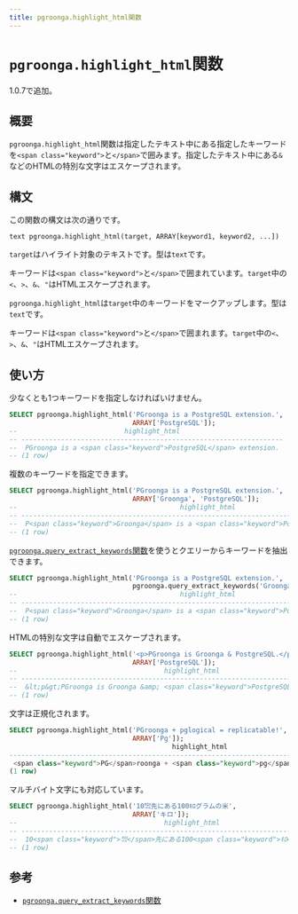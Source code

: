 ```yaml
---
title: pgroonga.highlight_html関数
---
```


# `pgroonga.highlight_html`関数

1.0.7で追加。

## 概要

`pgroonga.highlight_html`関数は指定したテキスト中にある指定したキーワードを`<span class="keyword">`と`</span>`で囲みます。指定したテキスト中にある`&`などのHTMLの特別な文字はエスケープされます。

## 構文

この関数の構文は次の通りです。

```text
text pgroonga.highlight_html(target, ARRAY[keyword1, keyword2, ...])
```

`target`はハイライト対象のテキストです。型は`text`です。

キーワードは`<span class="keyword">`と`</span>`で囲まれています。`target`中の`<`、`>`、`&`、`"`はHTMLエスケープされます。

`pgroonga.highlight_html`は`target`中のキーワードをマークアップします。型は`text`です。

キーワードは`<span class="keyword">`と`</span>`で囲まれます。`target`中の`<`、`>`、`&`、`"`はHTMLエスケープされます。

## 使い方

少なくとも1つキーワードを指定しなければいけません。

```sql
SELECT pgroonga.highlight_html('PGroonga is a PostgreSQL extension.',
                               ARRAY['PostgreSQL']);
--                           highlight_html                          
-- ------------------------------------------------------------------
--  PGroonga is a <span class="keyword">PostgreSQL</span> extension.
-- (1 row)
```

複数のキーワードを指定できます。

```sql
SELECT pgroonga.highlight_html('PGroonga is a PostgreSQL extension.',
                               ARRAY['Groonga', 'PostgreSQL']);
--                                         highlight_html                                         
-- -----------------------------------------------------------------------------------------------
--  P<span class="keyword">Groonga</span> is a <span class="keyword">PostgreSQL</span> extension.
-- (1 row)
```

[`pgroonga.query_extract_keywords`関数](pgroonga-query-extract-keywords.html)を使うとクエリーからキーワードを抽出できます。

```sql
SELECT pgroonga.highlight_html('PGroonga is a PostgreSQL extension.',
                               pgroonga.query_extract_keywords('Groonga PostgreSQL -extension'));
--                                         highlight_html                                         
-- -----------------------------------------------------------------------------------------------
--  P<span class="keyword">Groonga</span> is a <span class="keyword">PostgreSQL</span> extension.
-- (1 row)
```

HTMLの特別な文字は自動でエスケープされます。

```sql
SELECT pgroonga.highlight_html('<p>PGroonga is Groonga & PostgreSQL.</p>',
                               ARRAY['PostgreSQL']);
--                                     highlight_html                                     
-- ---------------------------------------------------------------------------------------
--  &lt;p&gt;PGroonga is Groonga &amp; <span class="keyword">PostgreSQL</span>.&lt;/p&gt;
-- (1 row)
```

文字は正規化されます。

```sql
SELECT pgroonga.highlight_html('PGroonga + pglogical = replicatable!',
                               ARRAY['Pg']);
                                         highlight_html                                         
------------------------------------------------------------------------------------------------
 <span class="keyword">PG</span>roonga + <span class="keyword">pg</span>logical = replicatable!
(1 row)
```

マルチバイト文字にも対応しています。

```sql
SELECT pgroonga.highlight_html('10㌖先にある100ｷﾛグラムの米',
                               ARRAY['キロ']);
--                                     highlight_html                                     
-- ---------------------------------------------------------------------------------------
--  10<span class="keyword">㌖</span>先にある100<span class="keyword">ｷﾛ</span>グラムの米
-- (1 row)
```

## 参考

  * [`pgroonga.query_extract_keywords`関数](pgroonga-query-extract-keywords.html)
